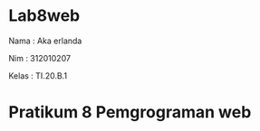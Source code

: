 # Lab8web

Nama    : Aka erlanda

Nim     : 312010207

Kelas   : TI.20.B.1

# Pratikum 8 Pemgrograman web

